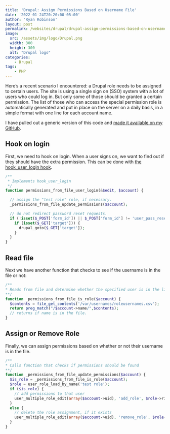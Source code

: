 ```yaml
---
title: 'Drupal: Assign Permissions Based on Username File'
date: '2022-01-24T20:20:00-05:00'
author: 'Ryan Robinson'
layout: post
permalink: /websites/drupal/drupal-assign-permissions-based-on-username-file/
image: 
  src: /assets/img/logo/Drupal.png
  width: 300
  height: 300
  alt: "Drupal logo"
categories:
    - Drupal
tags:
    - PHP
---
```


Here’s a recent scenario I encountered: a Drupal role needs to be assigned to certain users. The site is using a single sign on (SSO) system with a lot of users who could log in. But only some of those should be granted a certain permission. The list of those who can access the special permission role is automatically generated and put in place on the server on a daily basis, in a simple format with one line for each account name.

I have pulled out a generic version of this code and [made it available on my GitHub](https://github.com/ryan-l-robinson/drupal-permissions-from-file).

## Hook on login

First, we need to hook on login. When a user signs on, we want to find out if they should have the extra permission. This can be done with [the hook\_user\_login hook](https://api.drupal.org/api/drupal/modules%21user%21user.api.php/function/hook_user_login/7.x).

```php
/**
 * Implements hook_user_login
 */
function permissions_from_file_user_login(&$edit, $account) {

  // assign the "test role" role, if necessary.
  _permissions_from_file_update_permissions($account);

  // do not redirect password reset requests.
  if (!isset($_POST['form_id']) || $_POST['form_id'] != 'user_pass_reset') {
    if (isset($_GET['target'])) {
      drupal_goto($_GET['target']);
    }
  }
}
```

## Read file

Next we have another function that checks to see if the username is in the file or not:

```php
/**
* Reads from file and determine whether the specified user is in the list
**/
function _permissions_from_file_is_role($account) {
  $contents = file_get_contents('/var/usernames/roleusernames.csv');
  return preg_match("/$account->name/",$contents); 
  // returns if name is in the file.
}
```

## Assign or Remove Role

Finally, we can assign permissions based on whether or not their username is in the file.

```php
/**
* Calls function that checks if permissions should be found
**/
function _permissions_from_file_update_permissions($account) {
  $is_role = _permissions_from_file_is_role($account);
  $role = user_role_load_by_name('test role');
  if ($is_role) {
    // add permissions to that user
    user_multiple_role_edit(array($account->uid), 'add_role', $role->rid);
  }
  else {
    // delete the role assignment, if it exists
    user_multiple_role_edit(array($account->uid), 'remove_role', $role->rid);
  }
}
```
